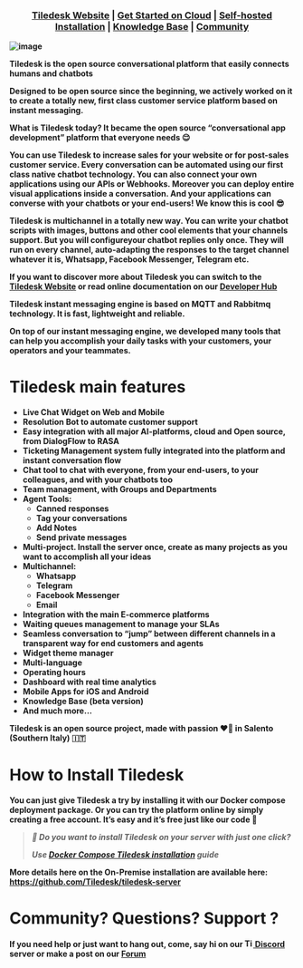 <h3 align="center">
  <b><a href="https://tiledesk.com/?utm_source=github" target="_blank">Tiledesk Website</a></b>
  |
  <b><a href="https://console.tiledesk.com/v2/dashboard/#/signup/?utm_source=github" target="_blank">Get Started on Cloud</a></b>
  |
  <b><a href="https://tiledesk.com/install/?utm_source=github" target="_blank">Self-hosted Installation</a><b>
  |
  <b><a href="https://gethelp.tiledesk.com/?utm_source=github" target="_blank">Knowledge Base</a></b>
  |
  <b><a href="https://developer.tiledesk.com/community/?utm_source=github" target="_blank">Community</a></b>
</h3>

![image](https://user-images.githubusercontent.com/32564846/181367757-77773e70-4e86-4c99-a617-a1a0e504fcd9.png)

Tiledesk is the **open source conversational platform** that easily connects humans and chatbots

Designed to be open source since the beginning, we actively worked on it to create a totally new, **first class customer service platform** based on instant messaging.

What is Tiledesk today? It became the open source **“conversational app development” platform** that everyone needs 😌

You can use Tiledesk to <b>increase sales for your website</b> or for <b>post-sales customer service</b>. Every conversation can be automated using our first class native chatbot technology.
You can also connect your own applications using our APIs or Webhooks.
Moreover you can deploy entire visual applications inside a conversation. And your applications can converse with your chatbots or your end-users! We know this is cool 😎

Tiledesk is <b>multichannel</b> in a totally new way. You can write your chatbot scripts with images, buttons and other cool elements that your channels support. But you will configureyour chatbot replies only once. They will run on every channel, auto-adapting the responses to the target channel whatever it is, Whatsapp, Facebook Messenger, Telegram etc.

If you want to discover more about Tiledesk you can switch to the <b><a href="https://tiledesk.com/?utm_source=github" target="_blank">Tiledesk Website</a></b> or read online documentation on our <b><a href="https://developer.tiledesk.com/?utm_source=github" target="_blank">Developer Hub</a>

Tiledesk instant messaging engine is based on MQTT and Rabbitmq technology. It is fast, lightweight and reliable.

On top of our instant messaging engine, we developed many tools that can help you accomplish your daily tasks with your customers, your operators and your teammates.

# Tiledesk <b>main features<b>
* </b>Live Chat Widget</b> on Web and Mobile
* </b>Resolution Bot</b> to automate customer support
* Easy </b>integration with all major AI-platforms</b>, cloud and Open source, from DialogFlow to RASA
* </b>Ticketing Management</b> system fully integrated into the platform and instant conversation flow
* </b>Chat tool</b> to chat with everyone, from your end-users, to your colleagues, and with your chatbots too
* </b>Team management</b>, with Groups and Departments
* </b>Agent Tools</b>: 
  * Canned responses 
  * Tag your conversations 
  * Add Notes
  * Send private messages 
* </b>Multi-project</b>. Install the server once, create as many projects as you want to accomplish all your ideas
* </b>Multichannel</b>: 
  * Whatsapp 
  * Telegram 
  * Facebook Messenger
  * Email
* </b>Integration with the main E-commerce platforms</b>
* Waiting </b>queues management</b> to manage your SLAs
* </b>Seamless conversation</b> to “jump” between different channels in a transparent way for end customers and agents  
* </b>Widget theme</b> manager
* </b>Multi-language</b>
* </b>Operating hours</b>
* </b>Dashboard</b> with real time analytics
* </b>Mobile Apps</b> for iOS and Android
* </b>Knowledge Base</b> (beta version)
* And much more…

Tiledesk is an open source project, made with passion ❤️‍🔥 in Salento (Southern Italy) 🇮🇹

# How to Install Tiledesk
You can just give Tiledesk a try by installing it with our Docker compose deployment package. Or you can try the platform online by simply creating a free account. It’s easy and it’s free just like our code 🙂

> ***🚀 Do you want to install Tiledesk on your server with just one click?***
> 
> ***Use [Docker Compose Tiledesk installation](https://github.com/Tiledesk/tiledesk-deployment/blob/master/docker-compose/README.md) guide***

More details here on the On-Premise installation are available here: https://github.com/Tiledesk/tiledesk-server

# Community? Questions? Support ?
If you need help or just want to hang out, come, say hi on our [<img width="15" alt="Tiledesk discord" src="https://seeklogo.com/images/D/discord-color-logo-E5E6DFEF80-seeklogo.com.png"> Discord](https://discord.gg/nERZEZ7SmG) server or make a post on our [Forum](https://tiledesk.discourse.group)
